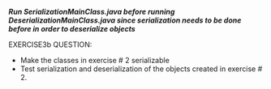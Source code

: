 ***Run SerializationMainClass.java before running DeserializationMainClass.java since serialization needs to be done before in order to deserialize objects***

EXERCISE3b QUESTION:

* Make the classes in exercise # 2 serializable
* Test serialization and deserialization of the objects created in exercise # 2.

